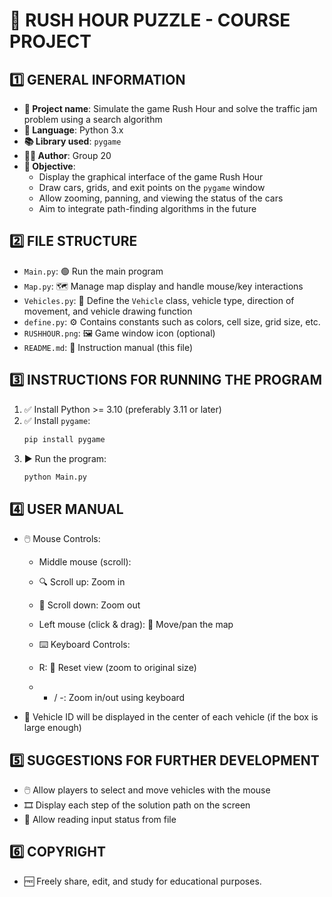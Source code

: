 # 🚗 RUSH HOUR PUZZLE - COURSE PROJECT

## 1️⃣ GENERAL INFORMATION

- **📌 Project name**: Simulate the game Rush Hour and solve the traffic jam problem using a search algorithm  
- **🐍 Language**: Python 3.x  
- **📚 Library used**: `pygame`  
- **👨‍💻 Author**: Group 20  
- **🎯 Objective**:
  - Display the graphical interface of the game Rush Hour  
  - Draw cars, grids, and exit points on the `pygame` window  
  - Allow zooming, panning, and viewing the status of the cars  
  - Aim to integrate path-finding algorithms in the future  

## 2️⃣ FILE STRUCTURE

- `Main.py`: 🟢 Run the main program  
- `Map.py`: 🗺️ Manage map display and handle mouse/key interactions  
- `Vehicles.py`: 🚙 Define the `Vehicle` class, vehicle type, direction of movement, and vehicle drawing function  
- `define.py`: ⚙️ Contains constants such as colors, cell size, grid size, etc.  
- `RUSHHOUR.png`: 🖼️ Game window icon (optional)  
- `README.md`: 📄 Instruction manual (this file)  

## 3️⃣ INSTRUCTIONS FOR RUNNING THE PROGRAM

1. ✅ Install Python >= 3.10 (preferably 3.11 or later)  
2. ✅ Install `pygame`:
   ```bash
   pip install pygame
3. ▶️ Run the program:
   ```bash
   python Main.py
## 4️⃣ USER MANUAL
- 🖱️ Mouse Controls:
  - Middle mouse (scroll):

  - 🔍 Scroll up: Zoom in

  - 🔎 Scroll down: Zoom out

  - Left mouse (click & drag): 🧭 Move/pan the map

  - ⌨️ Keyboard Controls:
  - R: 🔄 Reset view (zoom to original size)

  - + / -: Zoom in/out using keyboard

- 📌 Vehicle ID will be displayed in the center of each vehicle (if the box is large enough)
## 5️⃣ SUGGESTIONS FOR FURTHER DEVELOPMENT
- 🖱️ Allow players to select and move vehicles with the mouse
- 🎞️ Display each step of the solution path on the screen
- 📂 Allow reading input status from file
## 6️⃣ COPYRIGHT
- 🆓 Freely share, edit, and study for educational purposes.
